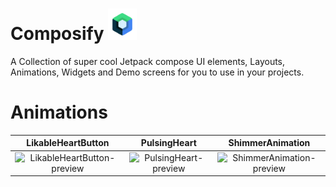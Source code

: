 # Composify <img src="/assets/compose_icon.png" alt="Compose" height="50"/>
A Collection of super cool Jetpack compose UI elements, Layouts, Animations, Widgets and Demo screens for you to use in your projects.

# Animations
LikableHeartButton         | PulsingHeart             | ShimmerAnimation
:-------------------------:|:-------------------------:|:-------------------------: 
![LikableHeartButton-preview](https://user-images.githubusercontent.com/85388413/194551143-9eecd180-b18c-47d0-940b-dbefdd140168.gif) | ![PulsingHeart-preview](https://user-images.githubusercontent.com/85388413/194552002-978d0734-1cc5-4b61-b70a-f7a68354b437.gif) | ![ShimmerAnimation-preview](https://user-images.githubusercontent.com/85388413/194581448-3f2e60fd-2553-40d5-9589-05edb02b22d6.gif)


